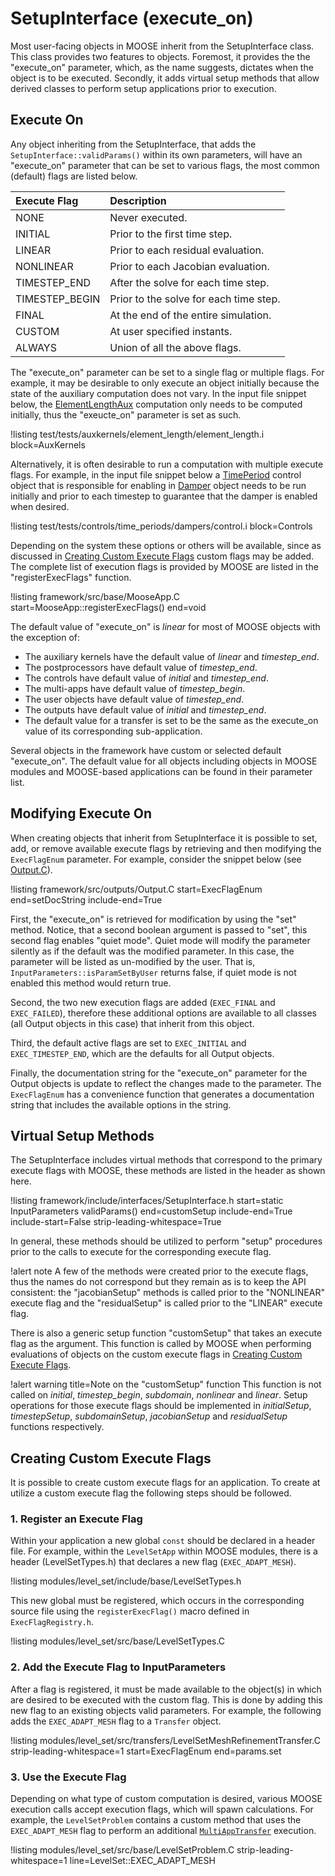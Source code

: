 # SetupInterface (execute_on)

Most user-facing objects in MOOSE inherit from the SetupInterface class. This class provides two
features to objects. Foremost, it provides the the "execute_on" parameter, which, as the name
suggests, dictates when the object is to be executed. Secondly, it adds virtual setup methods that
allow derived classes to perform setup applications prior to execution.

## Execute On

Any object inheriting from the SetupInterface, that adds the `SetupInterface::validParams()` within its
own parameters, will have an "execute_on" parameter that can be set to various flags, the most common (default)
flags are listed below.

| Execute Flag | Description |
| :- | :- |
NONE | Never executed.
INITIAL | Prior to the first time step.
LINEAR | Prior to each residual evaluation.
NONLINEAR | Prior to each Jacobian evaluation.
TIMESTEP_END | After the solve for each time step.
TIMESTEP_BEGIN | Prior to the solve for each time step.
FINAL | At the end of the entire simulation.
CUSTOM | At user specified instants.
ALWAYS | Union of all the above flags.

The "execute_on" parameter can be set to a single flag or multiple flags. For example, it may be
desirable to only execute an object initially because the state of the auxiliary computation does not
vary. In the input file snippet below, the [ElementLengthAux](/ElementLengthAux.md) computation only
needs to be computed initially, thus the "exeucte_on" parameter is set as such.

!listing test/tests/auxkernels/element_length/element_length.i block=AuxKernels

Alternatively, it is often desirable to run a computation with multiple execute flags. For example,
in the input file snippet below a [TimePeriod](/TimePeriod.md) control object that is responsible for
enabling in [Damper](/Dampers/index.md) object needs to be run initially and prior to each timestep
to guarantee that the damper is enabled when desired.

!listing test/tests/controls/time_periods/dampers/control.i block=Controls

Depending on the system these options or others will be available, since as discussed in
[Creating Custom Execute Flags](#creating-custom-execute-flags) custom flags may be added. The
complete list of execution flags is provided by MOOSE are listed in the "registerExecFlags" function.

!listing framework/src/base/MooseApp.C start=MooseApp::registerExecFlags() end=void

The default value of "execute_on" is *linear* for most of MOOSE objects with the exception of:

- The auxiliary kernels have the default value of *linear* and *timestep_end*.
- The postprocessors have default value of *timestep_end*.
- The controls have default value of *initial* and *timestep_end*.
- The multi-apps have default value of *timestep_begin*.
- The user objects have default value of *timestep_end*.
- The outputs have default value of *initial* and *timestep_end*.
- The default value for a transfer is set to be the same as the execute_on value of its corresponding sub-application.

Several objects in the framework have custom or selected default "execute_on".
The default value for all objects including objects in MOOSE modules and MOOSE-based
applications can be found in their parameter list.

## Modifying Execute On

When creating objects that inherit from SetupInterface it is possible to set, add, or remove
available execute flags by retrieving and then modifying the `ExecFlagEnum` parameter. For example,
consider the snippet below (see [Output.C](/framework/src/outputs/Output.C)).

!listing framework/src/outputs/Output.C start=ExecFlagEnum end=setDocString include-end=True

First, the "execute_on" is retrieved for modification by using the "set" method. Notice, that a
second boolean argument is passed to "set", this second flag enables "quiet mode". Quiet mode will
modify the parameter silently as if the default was the modified parameter. In this case, the
parameter will be listed as un-modified by the user. That is, `InputParameters::isParamSetByUser`
returns false, if quiet mode is not enabled this method would return true.

Second, the two new execution flags are added (`EXEC_FINAL` and `EXEC_FAILED`), therefore these
additional options are available to all classes (all Output objects in this case) that
inherit from this object.

Third, the default active flags are set to `EXEC_INITIAL` and `EXEC_TIMESTEP_END`, which
are the defaults for all Output objects.

Finally, the documentation string for the "execute_on" parameter for the Output objects is
update to reflect the changes made to the parameter. The `ExecFlagEnum` has a convenience function
that generates a documentation string that includes the available options in the string.


## Virtual Setup Methods

The SetupInterface includes virtual methods that correspond to the primary execute flags
with MOOSE, these methods are listed in the header as shown here.

!listing framework/include/interfaces/SetupInterface.h
         start=static InputParameters validParams()
         end=customSetup
         include-end=True
         include-start=False
         strip-leading-whitespace=True

In general, these methods should be utilized to perform "setup" procedures prior to the calls to
execute for the corresponding execute flag.

!alert note
A few of the methods were created prior to the execute flags, thus the names do not correspond but
they remain as is to keep the API consistent: the "jacobianSetup" methods is called prior to the
"NONLINEAR" execute flag and the "residualSetup" is called prior to the "LINEAR" execute flag.

There is also a generic setup function "customSetup" that takes an execute flag as the argument.
This function is called by MOOSE when performing evaluations of objects on the custom execute flags
in [Creating Custom Execute Flags](#creating-custom-execute-flags).

!alert warning title=Note on the "customSetup" function
This function is not called on *initial*, *timestep_begin*, *subdomain*, *nonlinear* and *linear*.
Setup operations for those execute flags should be implemented in *initialSetup*, *timestepSetup*,
*subdomainSetup*, *jacobianSetup* and *residualSetup* functions respectively.

## Creating Custom Execute Flags

It is possible to create custom execute flags for an application. To create at utilize a custom
execute flag the following steps should be followed.

### 1. Register an Execute Flag

Within your application a new global `const` should be declared in a header file. For example, within
the `LevelSetApp` within MOOSE modules, there is a header (LevelSetTypes.h) that declares a new
flag (`EXEC_ADAPT_MESH`).

!listing modules/level_set/include/base/LevelSetTypes.h

This new global must be registered, which occurs in the corresponding source file using the `registerExecFlag()` macro defined in `ExecFlagRegistry.h`.

!listing modules/level_set/src/base/LevelSetTypes.C

### 2. Add the Execute Flag to InputParameters

After a flag is registered, it must be made available to the object(s) in which are desired to be
executed with the custom flag. This is done by adding this new flag to an existing objects valid
parameters. For example, the following adds the `EXEC_ADAPT_MESH` flag to a `Transfer` object.

!listing modules/level_set/src/transfers/LevelSetMeshRefinementTransfer.C strip-leading-whitespace=1 start=ExecFlagEnum end=params.set<bool>


### 3. Use the Execute Flag

Depending on what type of custom computation is desired, various MOOSE execution calls accept
execution flags, which will spawn calculations. For example, the `LevelSetProblem` contains
a custom method that uses the `EXEC_ADAPT_MESH` flag to perform
an additional [`MultiAppTransfer`](Transfers/index.md) execution.

!listing modules/level_set/src/base/LevelSetProblem.C strip-leading-whitespace=1 line=LevelSet::EXEC_ADAPT_MESH

